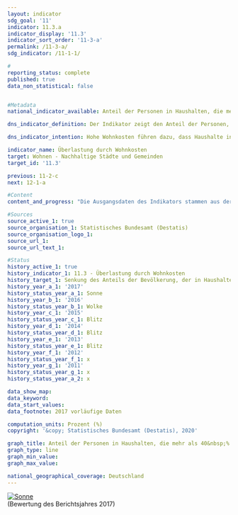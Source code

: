 ```yaml
---                   
layout: indicator                   
sdg_goal: '11'                   
indicator: 11.3.a                   
indicator_display: '11.3'                   
indicator_sort_order: '11-3-a'                   
permalink: /11-3-a/                   
sdg_indicator: /11-1-1/                   

#                   
reporting_status: complete                   
published: true                   
data_non_statistical: false                   


#Metadata                   
national_indicator_available: Anteil der Personen in Haushalten, die mehr als 40&nbsp;% des verfügbaren Einkommens für Wohnen ausgeben                   

dns_indicator_definition: Der Indikator zeigt den Anteil der Personen, die in Haushalten leben, die mehr als 40&nbsp;% ihres verfügbaren Haushaltseinkommens für Wohnen ausgeben. Ausgaben für Wohnen sind dabei Nettokaltmiete, Nebenkosten, Energiekosten und Ausgaben für Wasserversorgung sowie bei Wohneigentum werterhaltende Investitionen und Zinszahlungen für Kredite.<sub> Text aus dem Indikatorenbericht 2018</sub>                   

dns_indicator_intention: Hohe Wohnkosten führen dazu, dass Haushalte in ihren übrigen Konsumentscheidungen eingeschränkt werden. Ausgaben für Wohnen von mehr als 40&nbsp;% des verfügbaren Haushaltseinkommens werden als Überlastung angesehen. Der Anteil der Personen, die in Haushalten leben, die mehr als 40&nbsp;% ihres verfügbaren Haushaltseinkommens für Wohnen ausgeben, soll deshalb bis zum Jahr 2030 auf 13&nbsp;% gesenkt werden.<sub> Text aus dem Indikatorenbericht 2018</sub>                   

indicator_name: Überlastung durch Wohnkosten                   
target: Wohnen - Nachhaltige Städte und Gemeinden                   
target_id: '11.3'                   

previous: 11-2-c                   
next: 12-1-a                   

#Content                    
content_and_progress: "Die Ausgangsdaten des Indikators stammen aus der europaweit harmonisierten Statistik über Einkommen und Lebensbedingungen (EU-SILC). Der Indikator setzt die Ausgaben für Wohnen in Relation zum verfügbaren Haushaltseinkommen. Sollte ein Haushalt Wohngeld oder vergleichbare Sozialleistungen wie Leistungen für Unterkunft und Heizung der Grundsicherung erhalten, so werden diese bei der Berechnung des Indikators mitberücksichtigt. Diese Sozialleistungen werden nicht dem Einkommen zugeschlagen, sondern von den Wohnkosten abgezogen, sodass die Wohnkostenbelastung von Haushalten, die auf wohnungsbezogene Sozialleistungen angewiesen sind, reduziert wird bzw. gegen null geht.<br><br>Der Kauf einer selbstgenutzten Immobilie wird nicht zu den Ausgaben für Wohnen gezählt. Auch weitere Ausgaben für Maßnahmen, die den Wert einer Immobilie steigern, sollen nicht berücksichtigt werden. Allerdings ist eine Abgrenzung von den werterhaltenden Ausgaben, die zu den Ausgaben für Wohnen zählen, nicht immer eindeutig möglich. Hierfür muss teilweise auf vereinfachende Annahmen zurückgegriffen werden. Auch berücksichtigt der Indikator keine zusätzlichen mit dem Wohnort verbundenen Ausgaben. So werden beispielsweise Ausgaben für Fahrten vom Wohnort zur Arbeitsstelle nicht berücksichtigt, obwohl gegebenenfalls nur aufgrund des arbeitsplatzfernen Wohnens die Schwelle von 40&nbsp;% unterschritten wird.<br><br>Durch die Festlegung des Schwellenwertes „40&nbsp;% des verfügbaren Haushaltseinkommens“ gibt der Indikator keinen Hinweis auf die durchschnittlichen Wohnkosten. Wenn sich Cluster in der Nähe dieser Grenze ergeben, können diese im Zeitablauf bereits durch eine geringfügige Änderung der Relation aus Einkommen und Ausgaben für Wohnen zu größeren Veränderungen des Indikators führen.<br><br>Der Indikator stieg von 14,5&nbsp;% im Jahr 2010 auf recht konstante 16&nbsp;% im Zeitraum 2011 bis 2016 an. Im Jahr 2017 ging er wieder auf den Ausgangswert von 14,5&nbsp;% zurück. Bedingt durch statistische Unsicherheiten können diese Entwicklungen allerdings nicht als signifikante Veränderungen angesehen werden, sondern stellen vielmehr ein Verharren auf ähnlichem Niveau dar. Ob eine Bewegung in Richtung des gesteckten Ziels stattfindet, lässt sich anhand der derzeitigen Entwicklung mithin (noch) nicht erkennen.<br><br>Bezüglich der eigentlichen Wohnsituation und des verfügbaren Einkommens besitzt der Indikator nur eingeschränkte Aussagekraft. Schließlich werden durch die Berechnungsweise auch einkommensstarke Haushalte mit hohen Ausgaben für Wohnen als überlastet angezeigt. Allerdings belegen die Daten, dass deutlich mehr Haushalte mit geringerem Einkommen über der 40&nbsp;%-Schwelle liegen: Eine gesonderte Betrachtung der  armutsgefährdeten Bevölkerung, also derjenigen Personen, die über weniger als 60&nbsp;% des Medians der Äquivalenzeinkommen der Bevölkerung verfügen, zeigt, dass der Anteil der durch Wohnkosten überlasteten Personen stark mit dem Einkommen zusammenhängt. Unter den Armutsgefährdeten stieg der Anteil der durch Wohnkosten überlasteten Personen von 42,2&nbsp;% (2010) auf 54,4&nbsp;% (2014) an. In den drei folgenden Jahren ging dieser Anteil wieder leicht zurück und lag im Jahr 2017 bei 48,5&nbsp;%. Bei den Personen, die als nicht armutsgefährdet gelten, war der Anteil der durch Wohnkosten Überlasteten dagegen deutlich geringer und im Zeitverlauf auch relativ konstant (Ausgangswert 2010: 9,4&nbsp;%, Höchstwert 2011: 10,5&nbsp;%, niedrigster Wert 2017: 7,9&nbsp;%).<sub> Text aus dem Indikatorenbericht 2018</sub>"                   

#Sources
source_active_1: true                           
source_organisation_1: Statistisches Bundesamt (Destatis)                           
source_organisation_logo_1:                            
source_url_1:                            
source_url_text_1:                            

#Status                   
history_active_1: true                   
history_indicator_1: 11.3 - Überlastung durch Wohnkosten                   
history_target_1: Senkung des Anteils der Bevölkerung, der in Haushalten lebt, die mehr als 40&nbsp;% ihres verfügbaren Haushaltseinkommens für Wohnen ausgeben, auf 13&nbsp;% bis 2030
history_year_a_1: '2017'                           
history_status_year_a_1: Sonne
history_year_b_1: '2016'                           
history_status_year_b_1: Wolke
history_year_c_1: '2015'                           
history_status_year_c_1: Blitz
history_year_d_1: '2014'                           
history_status_year_d_1: Blitz
history_year_e_1: '2013'                           
history_status_year_e_1: Blitz
history_year_f_1: '2012'                           
history_status_year_f_1: x
history_year_g_1: '2011'                           
history_status_year_g_1: x
history_status_year_a_2: x

data_show_map:                    
data_keyword:                    
data_start_values:                    
data_footnote: 2017 vorläufige Daten                   

computation_units: Prozent (%)                   
copyright: '&copy; Statistisches Bundesamt (Destatis), 2020'                   

graph_title: Anteil der Personen in Haushalten, die mehr als 40&nbsp;% des verfügbaren Einkommens für Wohnen ausgeben                   
graph_type: line                   
graph_min_value:                    
graph_max_value:                    

national_geographical_coverage: Deutschland                   
---
```

<div>                           
  <div class="my-header">                           
    <a href="https://sustainabledevelopment-deutschland.github.io/status/"><img src="https://g205sdgs.github.io/sdg-indicators/public/Wettersymbole/Sonne.png" title="Bei Fortsetzung der Entwicklung beträgt die Abweichung vom Zielwert weniger als 5&nbsp;% der Differenz zwischen Zielwert und aktuellem Wert" alt="Sonne" />                           
    </a>                           
  </div>
  <div class="my-header-note">
    <span>(Bewertung des Berichtsjahres 2017)</span>
  </div>                           
</div>